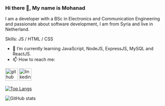 ### Hi there 👋, My name is Mohanad
I am a developer with a BSc in Electronics and Communication Engineering and passionate about software development, I am from Syria and live in Netherland.

Skills:  JS / HTML / CSS

- 🌱 I’m currently learning JavaScript, NodeJS, ExpressJS, MySQL and ReactJS. 
- 📫 How to reach me:   


[<img src='https://cdn.jsdelivr.net/npm/simple-icons@3.0.1/icons/github.svg' alt='github' height='40'>](https://github.com/MohanadAlHasan)  [<img src='https://cdn.jsdelivr.net/npm/simple-icons@3.0.1/icons/linkedin.svg' alt='linkedin' height='40'>](https://www.linkedin.com/in/mohanad-al-hasan-421202130/)   

[![Top Langs](https://github-readme-stats.vercel.app/api/top-langs/?username=MohanadAlHasan)](https://github.com/anuraghazra/github-readme-stats)

![GitHub stats](https://github-readme-stats.vercel.app/api?username=MohanadAlHasan&show_icons=true)  




